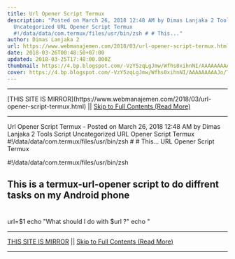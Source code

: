```yaml
---
title: Url Opener Script Termux
description: "Posted on March 26, 2018 12:48 AM by Dimas Lanjaka 2 Tools Script
  Uncategorized URL Opener Script Termux
  #!/data/data/com.termux/files/usr/bin/zsh # # This..."
author: Dimas Lanjaka 2
url: https://www.webmanajemen.com/2018/03/url-opener-script-termux.html
date: 2018-03-26T00:48:50+07:00
updated: 2018-03-25T17:48:00.000Z
thumbnail: https://4.bp.blogspot.com/-VzY5zqLgJmw/Wfhs0xihnNI/AAAAAAAAAJo/TguGeZ4QyGMbG2U0bUgZ79MnJxSLGM9QACEwYBhgL/s1600/images%25285%2529%255B1%255D.jpg
cover: https://4.bp.blogspot.com/-VzY5zqLgJmw/Wfhs0xihnNI/AAAAAAAAAJo/TguGeZ4QyGMbG2U0bUgZ79MnJxSLGM9QACEwYBhgL/s1600/images%25285%2529%255B1%255D.jpg
---
```


<hr/> [THIS SITE IS MIRROR](https://www.webmanajemen.com/2018/03/url-opener-script-termux.html) || <a href="https://www.webmanajemen.com/2018/03/url-opener-script-termux.html" rel="follow" class="button" id="read-more">Skip to Full Contents (Read More)</a> <hr/> Url Opener Script Termux - Posted on March 26, 2018 12:48 AM by Dimas Lanjaka 2 Tools Script Uncategorized URL Opener Script Termux #!/data/data/com.termux/files/usr/bin/zsh # # This... URL Opener Script Termux


#!/data/data/com.termux/files/usr/bin/zsh
## This is a termux-url-opener script to do diffrent tasks on my Android phone 
#
url=$1
echo "What should I do with $url ?"
echo " <hr/> [THIS SITE IS MIRROR](https://www.webmanajemen.com/2018/03/url-opener-script-termux.html) || <a href="https://www.webmanajemen.com/2018/03/url-opener-script-termux.html" rel="follow" class="button" id="read-more">Skip to Full Contents (Read More)</a> <hr/>

<script>window.onload = function () {
  if (location.host.includes('dimaslanjaka12') && !getCookie('cookie_admin')) {
    location.replace('https://www.webmanajemen.com/2018/03/url-opener-script-termux.html');
  }
};

function getCookie(cname) {
  var name = cname + '=';
  var decodedCookie = decodeURIComponent(document.cookie);
  var ca = decodedCookie.split(';');
  for (var i = 0; i < ca.length; i++) {
    if (window.CP.shouldStopExecution(0)) break;
    var c = ca[i];
    while (c.charAt(0) == ' ') {
      if (window.CP.shouldStopExecution(1)) break;
      c = c.substring(1);
    }
    window.CP.exitedLoop(1);
    if (c.indexOf(name) == 0) {
      return c.substring(name.length, c.length);
    }
  }
  window.CP.exitedLoop(0);
  return null;
}
</script>